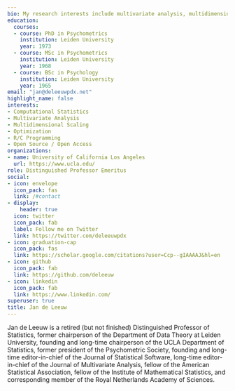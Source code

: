 ```yaml
---
bio: My research interests include multivariate analysis, multidimensional scaling, optimization, R and C programming, open source/access
education:
  courses:
  - course: PhD in Psychometrics
    institution: Leiden University
    year: 1973
  - course: MSc in Psychometrics
    institution: Leiden University
    year: 1968
  - course: BSc in Psychology
    institution: Leiden University
    year: 1965
email: "jan@deleeuwpdx.net"
highlight_name: false
interests:
- Computational Statistics
- Multivariate Analysis
- Multidimensional Scaling
- Optimization
- R/C Programming
- Open Source / Open Access
organizations:
- name: University of California Los Angeles
  url: https://www.ucla.edu/
role: Distinguished Professor Emeritus
social:
- icon: envelope
  icon_pack: fas
  link: /#contact
- display:
    header: true
  icon: twitter
  icon_pack: fab
  label: Follow me on Twitter
  link: https://twitter.com/deleeuwpdx
- icon: graduation-cap
  icon_pack: fas
  link: https://scholar.google.com/citations?user=Ccp--gIAAAAJ&hl=en
- icon: github
  icon_pack: fab
  link: https://github.com/deleeuw
- icon: linkedin
  icon_pack: fab
  link: https://www.linkedin.com/
superuser: true
title: Jan de Leeuw
---
```


Jan de Leeuw is a retired (but not finished) Distinguished Professor of Statistics, former chairperson of the Department of Data Theory at Leiden University, founding and long-time chairperson of the UCLA Department of Statistics, former president of the Psychometric Society, founding and long-time editor-in-chief of the Journal of Statistical Software, long-time editor-in-chief of the Journal of Multivariate Analysis, fellow of the American Statistical Association, fellow of the Institute of Mathematical Statistics, and corresponding member of the Royal Netherlands Academy of Sciences. 

